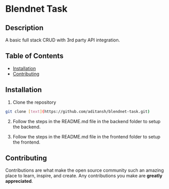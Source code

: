 # Blendnet Task

## Description

A basic full stack CRUD with 3rd party API integration.

## Table of Contents

- [Installation](#installation)
- [Contributing](#contributing)

## Installation

1. Clone the repository

```bash
git clone [text](https://github.com/aditansh/blendnet-task.git)
```

2. Follow the steps in the README.md file in the backend folder to setup the backend.

3. Follow the steps in the README.md file in the frontend folder to setup the frontend.

## Contributing

Contributions are what make the open source community such an amazing place to learn, inspire, and create. Any contributions you make are **greatly appreciated**.